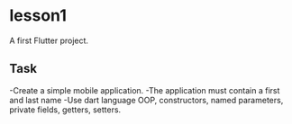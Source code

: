 # lesson1

A first Flutter project.

## Task

-Create a simple mobile application.
-The application must contain a first and last name
-Use dart language OOP, constructors, named parameters, private fields, getters, setters.
